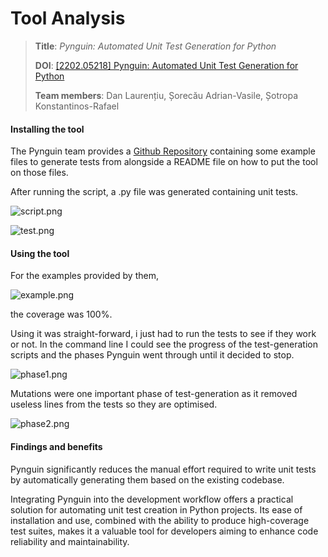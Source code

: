 # Tool Analysis

> **Title**: *Pynguin: Automated Unit Test Generation for Python*
> 
> **DOI**: [[2202.05218] Pynguin: Automated Unit Test Generation for Python](https://doi.org/10.48550/arXiv.2202.05218)
> 
> **Team members**: Dan Laurențiu, Șorecău Adrian-Vasile, Șotropa Konstantinos-Rafael

#### Installing the tool

The Pynguin team provides a [Github Repository](https://github.com/se2p/pynguin/tree/main) containing some example files to generate tests from alongside a README file on how to put the tool on those files.

After running the script, a .py file was generated containing unit tests.

![script.png](\\wsl.localhost\Ubuntu\home\sorecauadrian\computer_science_ubb\semester6\software_systems_verification_and_validation\sem\sem4\PortfolioTestCaseDesign_937_DanLaurentiuSorecauAdrianSotropaRafael\screenshots\script.png)

![test.png](\\wsl.localhost\Ubuntu\home\sorecauadrian\computer_science_ubb\semester6\software_systems_verification_and_validation\sem\sem4\PortfolioTestCaseDesign_937_DanLaurentiuSorecauAdrianSotropaRafael\screenshots\test.png)

#### Using the tool

For the examples provided by them, 

![example.png](\\wsl.localhost\Ubuntu\home\sorecauadrian\computer_science_ubb\semester6\software_systems_verification_and_validation\sem\sem4\PortfolioTestCaseDesign_937_DanLaurentiuSorecauAdrianSotropaRafael\screenshots\example.png)

the coverage was 100%. 

Using it was straight-forward, i just had to run the tests to see if they work or not. In the command line I could see the progress of the test-generation scripts and the phases Pynguin went through until it decided to stop.

![phase1.png](\\wsl.localhost\Ubuntu\home\sorecauadrian\computer_science_ubb\semester6\software_systems_verification_and_validation\sem\sem4\PortfolioTestCaseDesign_937_DanLaurentiuSorecauAdrianSotropaRafael\screenshots\phase1.png)

Mutations were one important phase of test-generation as it removed useless lines from the tests so they are optimised.

![phase2.png](\\wsl.localhost\Ubuntu\home\sorecauadrian\computer_science_ubb\semester6\software_systems_verification_and_validation\sem\sem4\PortfolioTestCaseDesign_937_DanLaurentiuSorecauAdrianSotropaRafael\screenshots\phase2.png)

#### Findings and benefits

Pynguin significantly reduces the manual effort required to write unit tests by automatically generating them based on the existing codebase.

Integrating Pynguin into the development workflow offers a practical solution for automating unit test creation in Python projects. Its ease of installation and use, combined with the ability to produce high-coverage test suites, makes it a valuable tool for developers aiming to enhance code reliability and maintainability.
